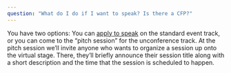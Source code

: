```yaml
---
question: "What do I do if I want to speak? Is there a CFP?"
---
```


You have two options: You can [apply to speak](https://mendercon.com/speakers/) on the standard event track, or you can come to the “pitch session” for the unconference track.  At the pitch session we’ll invite
anyone who wants to organize a session up onto the virtual stage. There, they’ll briefly announce their session title
along with a short description and the time that the session is scheduled to happen.

